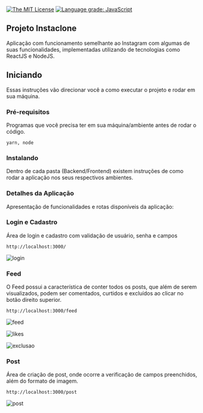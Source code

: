 [![The MIT License](https://img.shields.io/badge/license-MIT-orange.svg?style=flat-square)](http://opensource.org/licenses/MIT) [![Language grade: JavaScript](https://img.shields.io/lgtm/grade/javascript/g/jvictorfarias/instaclone-challenge.svg?logo=lgtm&logoWidth=18)](https://lgtm.com/projects/g/jvictorfarias/instaclone-challenge/context:javascript)

## Projeto Instaclone

Aplicação com funcionamento semelhante ao Instagram com algumas de suas funcionalidades, implementadas utilizando de tecnologias como ReactJS e NodeJS.

## Iniciando

Essas instruções vão direcionar você a como executar o projeto e rodar em sua máquina.

### Pré-requisitos

Programas que você precisa ter em sua máquina/ambiente antes de rodar o código.

```
yarn, node
```

### Instalando

Dentro de cada pasta (Backend/Frontend) existem instruções de como rodar a aplicação nos seus respectivos ambientes.

### Detalhes da Aplicação

Apresentação de funcionalidades e rotas disponíveis da aplicação:

### Login e Cadastro

Área de login e cadastro com validação de usuário, senha e campos

```
http://localhost:3000/
```

![login](https://github.com/jvictorfarias/instaclone-challenge/blob/master/img/loginECadastro.png)

### Feed

O Feed possui a característica de conter todos os posts, que além de serem visualizados, podem ser comentados, curtidos e excluídos ao clicar no botão direito superior.

```
http://localhost:3000/feed
```

![feed](https://github.com/jvictorfarias/instaclone-challenge/blob/master/img/feed.png)

![likes](https://github.com/jvictorfarias/instaclone-challenge/blob/master/img/likesEComments.png)

![exclusao](https://github.com/jvictorfarias/instaclone-challenge/blob/master/img/exclusao.png)

### Post

Área de criação de post, onde ocorre a verificação de campos preenchidos, além do formato de imagem.

```
http://localhost:3000/post
```

![post](https://github.com/jvictorfarias/instaclone-challenge/blob/master/img/post.png)
